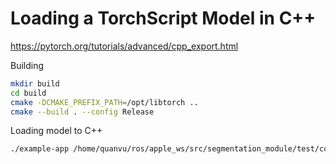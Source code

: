 # Loading a TorchScript Model in C++
https://pytorch.org/tutorials/advanced/cpp_export.html

Building 
```bash
mkdir build
cd build
cmake -DCMAKE_PREFIX_PATH=/opt/libtorch ..
cmake --build . --config Release
```

Loading model to C++ 
```bash
./example-app /home/quanvu/ros/apple_ws/src/segmentation_module/test/converted_resnet_model.pt
```
